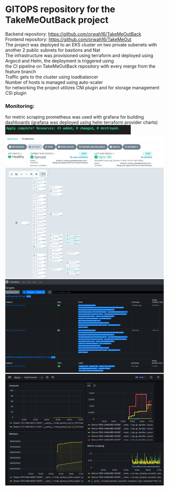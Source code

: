 # GITOPS repository for the TakeMeOutBack project <br/>
Backend repository: https://github.com/orwah16/TakeMeOutBack <br/>
Frontend repository: https://github.com/orwah16/TakeMeOut <br/>
The project was deployed to an EKS cluster on two private subenets with another 2 public subnets for bastions and Nat <br/>
The infrastructure was provisioned using terraform and deployed using Argocd and Helm, the deployment is triggered using  <br/>
the CI pipeline on TakeMeOutBack repository with every merge from the feature branch <br/>
Traffic gets to the cluster using loadbalancer <br/>
Number of hosts is managed using auto-scaler <br/>
for networking the project utilizes CNI plugin and for storage management CSI plugin <br/>
### Monitoring: <br/>
for metric scraping prometheus was used with grafana for building dashboards (grafana was deployed using helm terraform provider charts) <br/>
![alt text](./Images/terraform.png?raw=true)
![alt text](./Images/argocd.png?raw=true)
![alt text](./Images/prometheus.png?raw=true)
![alt text](./Images/grafana.png?raw=true)
